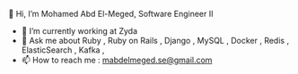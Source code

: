  👋 Hi, I’m Mohamed Abd El-Meged, Software Engineer II
- 🌱 I’m currently working at Zyda
- :speech_balloon: Ask me about Ruby , Ruby on Rails , Django , MySQL , Docker , Redis , ElasticSearch , Kafka , 
- 📫 How to reach me : mabdelmeged.se@gmail.com

<!---
MohamedAbdElMeged/MohamedAbdElMeged is a ✨ special ✨ repository because its `README.md` (this file) appears on your GitHub profile.
You can click the Preview link to take a look at your changes.
--->
